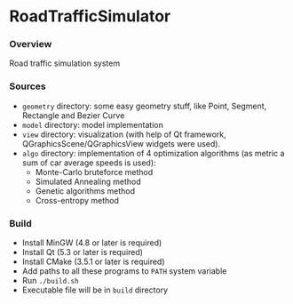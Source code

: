 # RoadTrafficSimulator

### Overview

Road traffic simulation system

### Sources

* ```geometry``` directory: some easy geometry stuff, like Point, Segment, Rectangle and Bezier Curve
* ```model``` directory: model implementation 
* ```view``` directory: visualization (with help of Qt framework, QGraphicsScene/QGraphicsView widgets were used).
* ```algo``` directory: implementation of 4 optimization algorithms (as metric a sum of car average speeds is used): 
	* Monte-Carlo bruteforce method
	* Simulated Annealing method
	* Genetic algorithms method
	* Cross-entropy method

### Build

* Install MinGW (4.8 or later is required)
* Install Qt (5.3 or later is required)
* Install CMake (3.5.1 or later is required)
* Add paths to all these programs to ```PATH``` system variable
* Run ```./build.sh```
* Executable file will be in ```build``` directory

